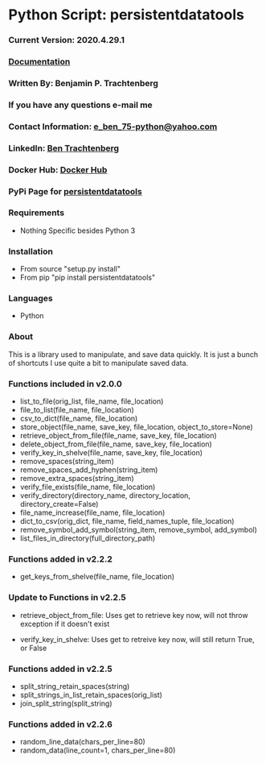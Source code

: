 # Python Script: persistentdatatools
### Current Version: 2020.4.29.1
### [Documentation](https://persistentdatatools.readthedocs.io/)

### Written By: Benjamin P. Trachtenberg 
### If you have any questions e-mail me

### Contact Information: e_ben_75-python@yahoo.com

### LinkedIn: [Ben Trachtenberg](https://www.linkedin.com/in/ben-trachtenberg-3a78496)
### Docker Hub: [Docker Hub](https://hub.docker.com/r/btr1975)
### PyPi Page for [persistentdatatools](https://pypi.python.org/pypi/persistentdatatools)

### Requirements

* Nothing Specific besides Python 3

### Installation

* From source "setup.py install"
* From pip "pip install persistentdatatools"

### Languages

* Python

### About

This is a library used to manipulate, and save data quickly.  It is just a bunch of shortcuts I use quite a bit to manipulate saved data.

### Functions included in v2.0.0
* list_to_file(orig_list, file_name, file_location)
* file_to_list(file_name, file_location)
* csv_to_dict(file_name, file_location)
* store_object(file_name, save_key, file_location, object_to_store=None)
* retrieve_object_from_file(file_name, save_key, file_location)
* delete_object_from_file(file_name, save_key, file_location)
* verify_key_in_shelve(file_name, save_key, file_location)
* remove_spaces(string_item)
* remove_spaces_add_hyphen(string_item)
* remove_extra_spaces(string_item)
* verify_file_exists(file_name, file_location)
* verify_directory(directory_name, directory_location, directory_create=False)
* file_name_increase(file_name, file_location)
* dict_to_csv(orig_dict, file_name, field_names_tuple, file_location)
* remove_symbol_add_symbol(string_item, remove_symbol, add_symbol)
* list_files_in_directory(full_directory_path)

### Functions added in v2.2.2
* get_keys_from_shelve(file_name, file_location)

### Update to Functions in v2.2.5
* retrieve_object_from_file: 
Uses get to retrieve key now, will not throw exception if it doesn't exist

* verify_key_in_shelve: 
Uses get to retreive key now, will still return True, or False

### Functions added in v2.2.5
* split_string_retain_spaces(string)
* split_strings_in_list_retain_spaces(orig_list)
* join_split_string(split_string)

### Functions added in v2.2.6
* random_line_data(chars_per_line=80)
* random_data(line_count=1, chars_per_line=80)
